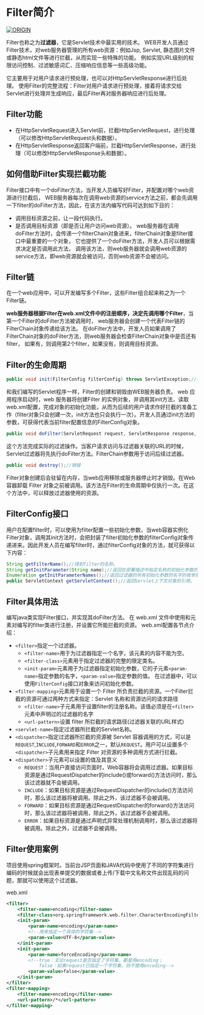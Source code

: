# Filter简介

[![ORIGIN](https://img.shields.io/badge/FROM-LINK-blue.svg)][1]

Filter也称之为**过滤器**，它是Servlet技术中最实用的技术。
WEB开发人员通过Filter技术，对web服务器管理的所有web资源：例如Jsp, Servlet, 静态图片文件或静态html文件等进行拦截，从而实现一些特殊的功能。
例如实现URL级别的权限访问控制、过滤敏感词汇、压缩响应信息等一些高级功能。

它主要用于对用户请求进行预处理，也可以对HttpServletResponse进行后处理。
使用Filter的完整流程：Filter对用户请求进行预处理，接着将请求交给Servlet进行处理并生成响应，最后Filter再对服务器响应进行后处理。

## Filter功能

* 在HttpServletRequest进入Servlet前，拦截HttpServletRequest，进行处理（可以修改HttpServletRequest头和数据）。
* 在HttpServletResponse返回客户端前，拦截HttpServletResponse，进行处理（可以修改HttpServletResponse头和数据）。

## 如何借助Filter实现拦截功能

Filter接口中有一个doFilter方法，当开发人员编写好Filter，并配置对哪个web资源进行拦截后，
WEB服务器每次在调用web资源的service方法之前，都会先调用一下filter的doFilter方法，因此，在该方法内编写代码可达到如下目的：
* 调用目标资源之前，让一段代码执行。
* 是否调用目标资源（即是否让用户访问web资源）。
web服务器在调用doFilter方法时，会传递一个filterChain对象进来，filterChain对象是filter接口中最重要的一个对象，
它也提供了一个doFilter方法，开发人员可以根据需求决定是否调用此方法，
调用该方法，则web服务器就会调用web资源的service方法，即web资源就会被访问，否则web资源不会被访问。

## Filter链

在一个web应用中，可以开发编写多个Filter，这些Filter组合起来称之为一个Filter链。

**web服务器根据Filter在web.xml文件中的注册顺序，决定先调用哪个Filter**，当第一个Filter的doFilter方法被调用时，
web服务器会创建一个代表Filter链的FilterChain对象传递给该方法。
在doFilter方法中，开发人员如果调用了FilterChain对象的doFilter方法，则web服务器会检查FilterChain对象中是否还有filter，
如果有，则调用第2个filter，如果没有，则调用目标资源。

## Filter的生命周期
```java
public void init(FilterConfig filterConfig) throws ServletException;//初始化
```
和我们编写的Servlet程序一样，Filter的创建和销毁由WEB服务器负责。 web 应用程序启动时，web 服务器将创建Filter 的实例对象，并调用其init方法，读取web.xml配置，完成对象的初始化功能，从而为后续的用户请求作好拦截的准备工作（filter对象只会创建一次，init方法也只会执行一次）。开发人员通过init方法的参数，可获得代表当前filter配置信息的FilterConfig对象。
```java
public void doFilter(ServletRequest request, ServletResponse response, FilterChain chain) throws IOException, ServletException;//拦截请求
```
这个方法完成实际的过滤操作。当客户请求访问与过滤器关联的URL的时候，Servlet过滤器将先执行doFilter方法。FilterChain参数用于访问后续过滤器。
```java
public void destroy();//销毁
```
Filter对象创建后会驻留在内存，当web应用移除或服务器停止时才销毁。在Web容器卸载 Filter 对象之前被调用。该方法在Filter的生命周期中仅执行一次。在这个方法中，可以释放过滤器使用的资源。

## FilterConfig接口

用户在配置filter时，可以使用为filter配置一些初始化参数，当web容器实例化Filter对象，调用其init方法时，会把封装了filter初始化参数的filterConfig对象传递进来。因此开发人员在编写filter时，通过filterConfig对象的方法，就可获得以下内容：
```java
String getFilterName();//得到filter的名称。 
String getInitParameter(String name);//返回在部署描述中指定名称的初始化参数的值。如果不存在返回null. 
Enumeration getInitParameterNames();//返回过滤器的所有初始化参数的名字的枚举集合。 
public ServletContext getServletContext();//返回Servlet上下文对象的引用。
```

## Filter具体用法

编写java类实现Filter接口，并实现其doFilter方法。
在 web.xml 文件中使用和元素对编写的filter类进行注册，并设置它所能拦截的资源。
web.xml配置各节点介绍：

* `<filter>`指定一个过滤器。
  * `<filter-name>`用于为过滤器指定一个名字，该元素的内容不能为空。
  * `<filter-class>`元素用于指定过滤器的完整的限定类名。
  * `<init-param>`元素用于为过滤器指定初始化参数，它的子元素`<param-name>`指定参数的名字，`<param-value>`指定参数的值。
在过滤器中，可以使用`FilterConfig`接口对象来访问初始化参数。
* `<filter-mapping>`元素用于设置一个 Filter 所负责拦截的资源。一个Filter拦截的资源可通过两种方式来指定：Servlet 名称和资源访问的请求路径
  * `<filter-name>`子元素用于设置filter的注册名称。该值必须是在`<filter>`元素中声明过的过滤器的名字
  * `<url-pattern>`设置 filter 所拦截的请求路径(过滤器关联的URL样式)
* `<servlet-name>`指定过滤器所拦截的Servlet名称。
* `<dispatcher>`指定过滤器所拦截的资源被 Servlet 容器调用的方式，可以是`REQUEST`,`INCLUDE`,`FORWARD`和`ERROR`之一，默认`REQUEST`。用户可以设置多个`<dispatcher>`子元素用来指定 Filter 对资源的多种调用方式进行拦截。
* `<dispatcher>`子元素可以设置的值及其意义
  * `REQUEST`：当用户直接访问页面时，Web容器将会调用过滤器。如果目标资源是通过RequestDispatcher的include()或forward()方法访问时，那么该过滤器就不会被调用。
  * `INCLUDE`：如果目标资源是通过RequestDispatcher的include()方法访问时，那么该过滤器将被调用。除此之外，该过滤器不会被调用。
  * `FORWARD`：如果目标资源是通过RequestDispatcher的forward()方法访问时，那么该过滤器将被调用，除此之外，该过滤器不会被调用。
  * `ERROR`：如果目标资源是通过声明式异常处理机制调用时，那么该过滤器将被调用。除此之外，过滤器不会被调用。

## Filter使用案例
项目使用spring框架时。当前台JSP页面和JAVA代码中使用了不同的字符集进行编码的时候就会出现表单提交的数据或者上传/下载中文名称文件出现乱码的问题，那就可以使用这个过滤器。

web.xml
```xml
<filter>
    <filter-name>encoding</filter-name>
    <filter-class>org.springframework.web.filter.CharacterEncodingFilter</filter-class>
    <init-param>
        <param-name>encoding</param-name>
        <!--用来指定一个具体的字符集-->
        <param-value>UTF-8</param-value>
    </init-param>
    <init-param>
        <param-name>forceEncoding</param-name>
        <!--true：无论request是否指定了字符集，都是用encoding；
            false：如果request已指定一个字符集，则不使用encoding-->
        <param-value>false</param-value>
    </init-param>
</filter>
<filter-mapping>
    <filter-name>encoding</filter-name>
    <url-pattern>/*</url-pattern>
</filter-mapping>
```

[1]:http://tianweili.github.io/blog/2015/01/26/java-filter/
